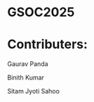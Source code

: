 # GSOC2025




  # Contributers:
<div>
  <p> Gaurav Panda </p>

  <p> Binith Kumar </p>

  <p> Sitam Jyoti Sahoo </p>
</div>
